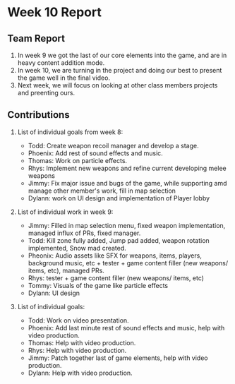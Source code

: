 # Week 10 Report

## Team Report

1. In week 9 we got the last of our core elements into the game, and are in heavy content addition mode.
2. In week 10, we are turning in the project and doing our best to present the game well in the final video.
3. Next week, we will focus on looking at other class members projects and preenting ours.

## Contributions

1. List of individual goals from week 8:
   - Todd: Create weapon recoil manager and develop a stage.
   - Phoenix: Add rest of sound effects and music.
   - Thomas: Work on particle effects.
   - Rhys: Implement new weapons and refine current developing melee weapons
   - Jimmy: Fix major issue and bugs of the game, while supporting amd manage other member's work, fill in map selection
   - Dylann: work on UI design and implementation of Player lobby

2. List of individual work in week 9:
   - Jimmy: Filled in map selection menu, fixed weapon implementation, managed influx of PRs, fixed manager.
   - Todd: Kill zone fully added, Jump pad added, weapon rotation implemented, Snow mad created.
   - Pheonix: Audio assets like SFX for weapons, items, players, background music, etc + tester + game content filler (new weapons/ items, etc), managed PRs.
   - Rhys: tester + game content filler (new weapons/ items, etc)
   - Tommy: Visuals of the game like particle effects
   - Dylann: UI design

3. List of individual goals:
   - Todd: Work on video presentation.
   - Phoenix: Add last minute rest of sound effects and music, help with video production.
   - Thomas: Help with video production.
   - Rhys: Help with video production.
   - Jimmy: Patch together last of game elements, help with video production.
   - Dylann: Help with video production.
